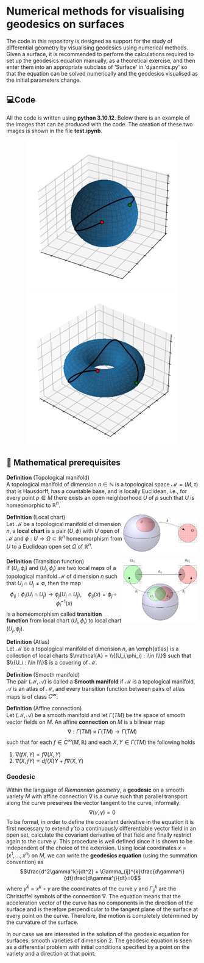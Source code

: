 # Numerical methods for visualising geodesics on surfaces

The code in this repository is designed as support for the study of differential geometry by visualising geodesics using numerical methods. Given a surface, it is recommended to perform the calculations required to set up the geodesics equation manually, as a theoretical exercise, and then enter them into an appropriate subclass of 'Surface' in 'dyanmics.py' so that the equation can be solved numerically and the geodesics visualised as the initial parameters change.

## 💻Code
All the code is written using __python 3.10.12__. Below there is an example of the images that can be produced with the code. The creation of these two images is shown in the file __test.ipynb__.

<p align="center">
  <img src="/images/Sphere.png" width="400" />
  <img src="/images/Torus.png" width="400" /> 
</p>

## 🔢 Mathematical prerequisites
__Definition__ (Topological manifold)\
A topological manifold of dimension $n\in\mathbb{N}$ is a topological space $\mathcal{M}=(M,\tau)$ that is Hausdorff, has a countable base, and is locally Euclidean, i.e., for every point $p\in M$ there exists an open neighborhood $U$ of $p$ such that $U$ is homeomorphic to $\mathbb{R}^n$.

<img src="/images/local_chart.png" align="right" width="200px"/>

__Definition__ (Local chart)\
Let $\mathcal{M}$ be a topological manifold of dimension $n$, a __local chart__ is a pair $(U,\phi)$ with $U$ open of $\mathcal{M}$ and $\phi : U \rightarrow \Omega\subset\mathbb{R}^n$ homeomorphism from $U$ to a Euclidean open set $\Omega$ of $\mathbb{R}^n$.
<br clear="right"/>

<img src="/images/transition_function.png" align="right" width="200px"/>

__Definition__ (Transition function)\
If $(U_i,\phi_i)$ and $(U_j,\phi_j)$ are two local maps of a topological manifold $\mathcal{M}$ of dimension $n$ such that $U_i\cap U_j\neq\emptyset$, then the map
$$\phi_{ij} : \phi_{i}(U_i\cap U_j) \rightarrow \phi_{j}(U_i\cap U_j),\quad\phi_{ij}(x) = \phi_j \circ \phi_i^{-1}(x)$$
is a homeomorphism called __transition function__ from local chart $(U_i,\phi_i)$ to local chart $(U_j,\phi_j)$.
<br clear="right"/>

__Definition__ (Atlas)\
Let $\mathcal{M}$ be a topological manifold of dimension $n$, an \emph{atlas} is a collection of local charts $\mathcal{A} = \\{(U_i,\phi_i) : i\in I\\}$ such that $\\{U_i : i\in I\\}$ is a covering of $\mathcal{M}$.

__Definition__ (Smooth manifold)\
The pair $(\mathcal{M},\mathcal{A})$ is called a __Smooth manifold__ if $\mathcal{M}$ is a topological manifold, $\mathcal{A}$ is an atlas of $\mathcal{M}$, and every transition function between pairs of atlas maps is of class $C^\infty$.

__Definition__ (Affine connection)\
Let $(\mathcal{M},\mathcal{A})$ be a smooth manifold and let $\Gamma(TM)$ be the space of smooth vector fields on $M$. An affine __connection__ on $M$ is a bilinear map $$\nabla : \Gamma(TM)\times \Gamma(TM)\rightarrow\Gamma(TM)$$ such that for each $f\in C^\infty(M,\mathbb{R})$ and each $X,Y\in\Gamma(TM)$ the following holds
1. $\nabla(fX,Y) = f \nabla(X,Y)$
2. $\nabla(X,fY) = df(X) Y + f \nabla(X,Y)$

### Geodesic

Within the language of _Riemannian geometry_, a __geodesic__ on a smooth variety $M$ with affine connection $\nabla$ is a curve such that parallel transport along the curve preserves the vector tangent to the curve, informally: $$\nabla(\dot{\gamma},\dot{\gamma})=0$$
To be formal, in order to define the covariant derivative in the equation it is first necessary to extend $\dot{\gamma}$ to a continuously differentiable vector field in an open set, calculate the covariant derivative of that field and finally restrict again to the curve $\gamma$. This procedure is well defined since it is shown to be independent of the choice of the extension. Using local coordinates $x = (x^1,\dots,x^n)$ on $M$, we can write the __geodesics equation__ (using the summation convention) as $$\frac{d^2\gamma^k}{dt^2} + \Gamma_{ij}^{k}\frac{d\gamma^i}{dt}\frac{d\gamma^j}{dt}=0$$
where $\gamma^k = x^k\circ\gamma$ are the coordinates of the curve $\gamma$ and $\Gamma_{ij}^{k}$ are the Christoffel symbols of the connection $\nabla$. The equation means that the acceleration vector of the curve has no components in the direction of the surface and is therefore perpendicular to the tangent plane of the surface at every point on the curve. Therefore, the motion is completely determined by the curvature of the surface.

In our case we are interested in the solution of the geodesic equation for surfaces: smooth varieties of dimension $2$. The geodesic equation is seen as a differential problem with initial conditions specified by a point on the variety and a direction at that point.
